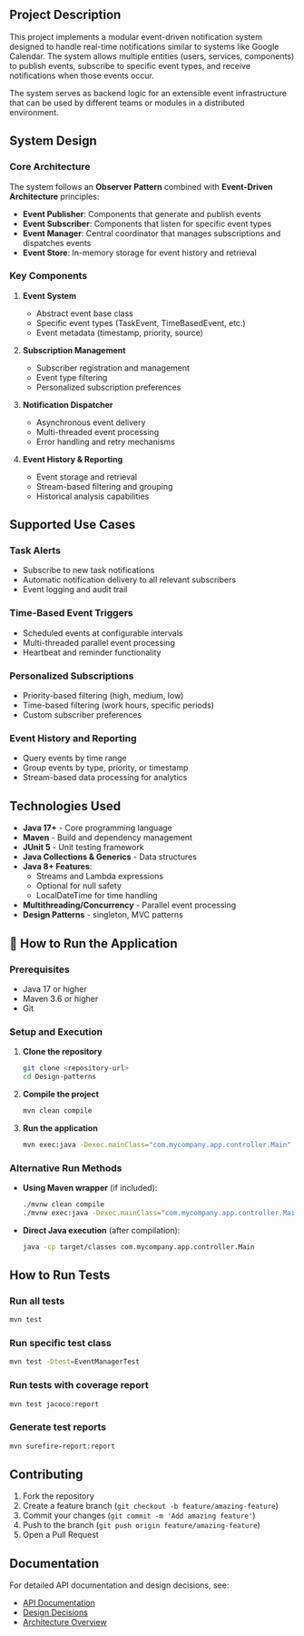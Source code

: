 

##  Project Description

This project implements a modular event-driven notification system designed to handle real-time notifications similar to systems like Google Calendar. The system allows multiple entities (users, services, components) to publish events, subscribe to specific event types, and receive notifications when those events occur.

The system serves as backend logic for an extensible event infrastructure that can be used by different teams or modules in a distributed environment.

##  System Design

### Core Architecture

The system follows an **Observer Pattern** combined with **Event-Driven Architecture** principles:

- **Event Publisher**: Components that generate and publish events
- **Event Subscriber**: Components that listen for specific event types
- **Event Manager**: Central coordinator that manages subscriptions and dispatches events
- **Event Store**: In-memory storage for event history and retrieval

### Key Components

1. **Event System**
   - Abstract event base class
   - Specific event types (TaskEvent, TimeBasedEvent, etc.)
   - Event metadata (timestamp, priority, source)

2. **Subscription Management**
   - Subscriber registration and management
   - Event type filtering
   - Personalized subscription preferences

3. **Notification Dispatcher**
   - Asynchronous event delivery
   - Multi-threaded event processing
   - Error handling and retry mechanisms

4. **Event History & Reporting**
   - Event storage and retrieval
   - Stream-based filtering and grouping
   - Historical analysis capabilities

## Supported Use Cases

###  Task Alerts
- Subscribe to new task notifications
- Automatic notification delivery to all relevant subscribers
- Event logging and audit trail

###  Time-Based Event Triggers
- Scheduled events at configurable intervals
- Multi-threaded parallel event processing
- Heartbeat and reminder functionality

###  Personalized Subscriptions
- Priority-based filtering (high, medium, low)
- Time-based filtering (work hours, specific periods)
- Custom subscriber preferences

###  Event History and Reporting
- Query events by time range
- Group events by type, priority, or timestamp
- Stream-based data processing for analytics

##  Technologies Used

- **Java 17+** - Core programming language
- **Maven** - Build and dependency management
- **JUnit 5** - Unit testing framework
- **Java Collections & Generics** - Data structures
- **Java 8+ Features**:
  - Streams and Lambda expressions
  - Optional for null safety
  - LocalDateTime for time handling
- **Multithreading/Concurrency** - Parallel event processing
- **Design Patterns** - singleton, MVC patterns

## 🚀 How to Run the Application

### Prerequisites
- Java 17 or higher
- Maven 3.6 or higher
- Git

### Setup and Execution

1. **Clone the repository**
   ```bash
   git clone <repository-url>
   cd Design-patterns
   ```

2. **Compile the project**
   ```bash
   mvn clean compile
   ```

3. **Run the application**
   ```bash
   mvn exec:java -Dexec.mainClass="com.mycompany.app.controller.Main"
   ```

### Alternative Run Methods

- **Using Maven wrapper** (if included):
  ```bash
  ./mvnw clean compile
  ./mvnw exec:java -Dexec.mainClass="com.mycompany.app.controller.Main"
  ```

- **Direct Java execution** (after compilation):
  ```bash
  java -cp target/classes com.mycompany.app.controller.Main
  ```

## How to Run Tests

### Run all tests
```bash
mvn test
```

### Run specific test class
```bash
mvn test -Dtest=EventManagerTest
```

### Run tests with coverage report
```bash
mvn test jacoco:report
```

### Generate test reports
```bash
mvn surefire-report:report
```



## Contributing

1. Fork the repository
2. Create a feature branch (`git checkout -b feature/amazing-feature`)
3. Commit your changes (`git commit -m 'Add amazing feature'`)
4. Push to the branch (`git push origin feature/amazing-feature`)
5. Open a Pull Request

##  Documentation

For detailed API documentation and design decisions, see:
- [API Documentation](docs/api.md)
- [Design Decisions](docs/design.md)
- [Architecture Overview](docs/architecture.md)
